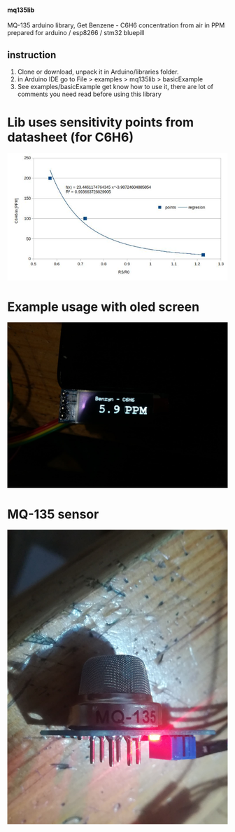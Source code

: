 #### mq135lib
MQ-135 arduino library, Get Benzene - C6H6 concentration from air in PPM
prepared for arduino / esp8266 / stm32 bluepill

## instruction
1. Clone or download, unpack it in Arduino/libraries folder.
2. in Arduino IDE go to File > examples > mq135lib > basicExample
3. See examples/basicExample get know how to use it, there are lot of comments you need read before using this library

# Lib uses sensitivity points from datasheet (for C6H6)
![Basing on sensitivity points from datasheet](/images/graph.jpg)
# Example usage with oled screen
![example usage with oled screen](/images/oled.jpg)
# MQ-135 sensor
![mq135 sensor](/images/mq135.jpg)
